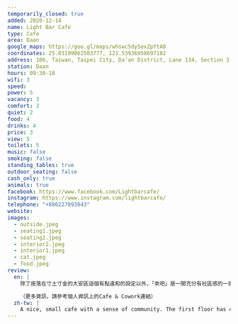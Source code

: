 ```yaml
---
temporarily_closed: true
added: 2020-12-14
name: Light Bar Cafe
type: Cafe
area: Daan
google_maps: https://goo.gl/maps/whswc5dy5exZpYtA8
coordinates: 25.03199062503777, 121.53936958697182
address: 106, Taiwan, Taipei City, Da’an District, Lane 134, Section 3, Xinyi Road, 12號號
station: Daan
hours: 09:30-18
wifi: 3
speed: 
power: 5
vacancy: 3
comfort: 3
quiet: 2
food: 4
drinks: 4
price: 3
view: 5
toilets: 5
music: false
smoking: false
standing_tables: true
outdoor_seating: false
cash_only: true
animals: true
facebook: https://www.facebook.com/Lightbarcafe/
instagram: https://www.instagram.com/lightbarcafe/
telephone: "+886227093843"
website: 
images:
  - outside.jpeg
  - seating1.jpeg
  - seating2.jpeg
  - interior2.jpeg
  - interior1.jpeg
  - cat.jpeg
  - food.jpeg
review:
  en: |
    除了座落在寸土寸金的大安區這個有點違和的設定以外，「來吧」是一間充分有社區感的一家小店，一樓只有吧檯座位，整體空間不太寬敞，但開放式廚房帶來強烈的親切感。順著玄關前的階梯可以來到舒服的二樓空間，這裡有一張沙發座，適合閒坐打發，也有吧台和小桌。可以想像坐在吧台為工作絞盡腦汁時，偶爾抬頭看看外頭動靜的愜意。每個座位都能找到插座，WiFi也很理想。更不得了的是這裡有很棒的餐點選擇，丹麥吐司值得一試。如果硬要說缺點，可能是這裡的風格實在太週末了，極容易讓人分心呢。過十點半很容易客滿，建議提早來。

    （更多資訊，請參考個人資訊上的Cafe & Cowork連結）
  zh-tw: |
    A nice, small cafe with a sense of community. The first floor has only counter seats and is not very spacious, but the open kitchen gives a welcoming feeling. Take the stairs to reach the comfortable second floor seating area. There is a sofa area, suitable for relaxing, counter seats, and small tables. Power outlets can be found at every seat, and there's WiFi. There are also great food options, the Danish toast is definitely worth trying. One minor “shortcoming” might be that the atmosphere is too relaxing and you might get distracted from your work or studies. It is easy to fill up after 10:30, so come early!
---
```

